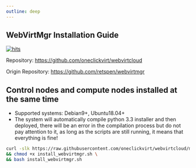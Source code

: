 ```yaml
---
outline: deep
---
```


## WebVirtMgr Installation Guide

[![hits](https://hits.spiritlhl.net/webvirtcloud.svg?action=hit&title=hits&title_bg=%23555555&count_bg=%233aebee&edge_flat=false)](https://hits.spiritlhl.net)

Repository: <https://github.com/oneclickvirt/webvirtcloud>

Origin Repository: <https://github.com/retspen/webvirtmgr>

## Control nodes and compute nodes installed at the same time 

- Supported systems: Debian9+, Ubuntu18.04+ 
- The system will automatically compile python 3.3 installer and then deployed, there will be an error in the compilation process but do not pay attention to it, as long as the scripts are still running, it means that everything is fine!

```bash
curl -slk https://raw.githubusercontent.com/oneclickvirt/webvirtcloud/main/scripts/install_webvirtmgr.sh -o install_webvirtmgr.sh \
&& chmod +x install_webvirtmgr.sh \
&& bash install_webvirtmgr.sh
```
